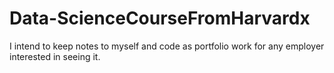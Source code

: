 # Data-ScienceCourseFromHarvardx
I intend to keep notes to myself and code as portfolio work for any employer interested in seeing it. 
